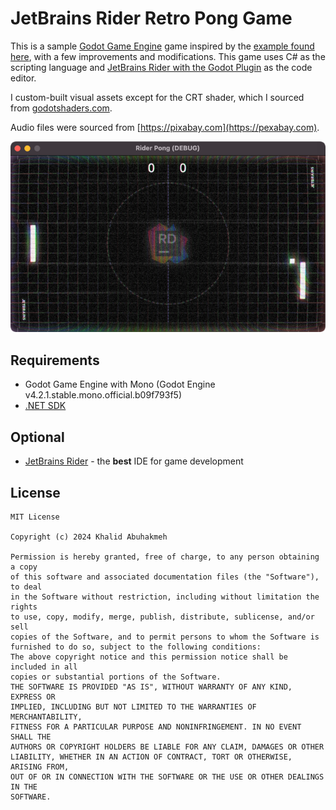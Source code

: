 # JetBrains Rider Retro Pong Game

This is a sample [Godot Game Engine](https://godotengine.org/) game inspired by the [example found here](https://github.com/godotengine/godot-demo-projects/tree/master), with a few improvements and modifications. This game uses C# as the scripting language and [JetBrains Rider with the Godot Plugin](https://jetbrains.com/rider) as the code editor.

I custom-built visual assets except for the CRT shader, which I sourced from [godotshaders.com](https://godotshaders.com). 

Audio files were sourced from [https://pixabay.com](https://pexabay.com).

![img.png](img.png)

## Requirements

- Godot Game Engine with Mono (Godot Engine v4.2.1.stable.mono.official.b09f793f5)
- [.NET SDK](https://dot.net)

## Optional

- [JetBrains Rider](https://jetbrains.com/rider) - the **best** IDE for game development 

## License

```
MIT License

Copyright (c) 2024 Khalid Abuhakmeh

Permission is hereby granted, free of charge, to any person obtaining a copy
of this software and associated documentation files (the "Software"), to deal
in the Software without restriction, including without limitation the rights
to use, copy, modify, merge, publish, distribute, sublicense, and/or sell
copies of the Software, and to permit persons to whom the Software is
furnished to do so, subject to the following conditions:
The above copyright notice and this permission notice shall be included in all
copies or substantial portions of the Software.
THE SOFTWARE IS PROVIDED "AS IS", WITHOUT WARRANTY OF ANY KIND, EXPRESS OR
IMPLIED, INCLUDING BUT NOT LIMITED TO THE WARRANTIES OF MERCHANTABILITY,
FITNESS FOR A PARTICULAR PURPOSE AND NONINFRINGEMENT. IN NO EVENT SHALL THE
AUTHORS OR COPYRIGHT HOLDERS BE LIABLE FOR ANY CLAIM, DAMAGES OR OTHER
LIABILITY, WHETHER IN AN ACTION OF CONTRACT, TORT OR OTHERWISE, ARISING FROM,
OUT OF OR IN CONNECTION WITH THE SOFTWARE OR THE USE OR OTHER DEALINGS IN THE
SOFTWARE.
```
